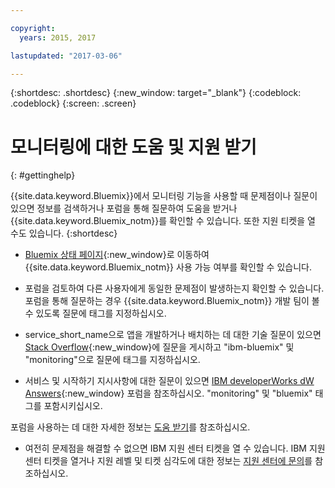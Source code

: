 ```yaml
---

copyright:
  years: 2015, 2017

lastupdated: "2017-03-06"

---
```



{:shortdesc: .shortdesc}
{:new_window: target="_blank"}
{:codeblock: .codeblock}
{:screen: .screen}


# 모니터링에 대한 도움 및 지원 받기
{: #gettinghelp}

{{site.data.keyword.Bluemix}}에서 모니터링 기능을 사용할 때 문제점이나 질문이 있으면 정보를 검색하거나 포럼을 통해 질문하여 도움을 받거나 {{site.data.keyword.Bluemix_notm}}를 확인할 수 있습니다. 또한 지원 티켓을 열 수도 있습니다.
{:shortdesc}

* [Bluemix 상태 페이지](https://developer.ibm.com/bluemix/support/#status){:new_window}로 이동하여 {{site.data.keyword.Bluemix_notm}} 사용 가능 여부를 확인할 수 있습니다.

* 포럼을 검토하여 다른 사용자에게 동일한 문제점이 발생하는지 확인할 수 있습니다. 포럼을 통해 질문하는 경우 {{site.data.keyword.Bluemix_notm}} 개발 팀이 볼 수 있도록 질문에 태그를 지정하십시오.
<!--Insert the appropriate Stack Overflow tag for your service for <service_keyword> in URL and text below:  -->
  * service_short_name으로 앱을 개발하거나 배치하는 데 대한 기술 질문이 있으면 [Stack Overflow](http://stackoverflow.com/search?q=monitoring+ibm-bluemix){:new_window}에 질문을 게시하고 "ibm-bluemix" 및 "monitoring"으로 질문에 태그를 지정하십시오.
<!--Insert the appropriate dW Answers tag for your service for <service_keyword> in URL below:  -->
  * 서비스 및 시작하기 지시사항에 대한 질문이 있으면 [IBM developerWorks dW Answers](https://developer.ibm.com/answers/topics/monitoring/?smartspace=bluemix){:new_window} 포럼을 참조하십시오. "monitoring" 및 "bluemix" 태그를 포함시키십시오. 

포럼을 사용하는 데 대한 자세한 정보는 [도움 받기](https://www.{DomainName}/docs/support/index.html#getting-help)를 참조하십시오.

* 여전히 문제점을 해결할 수 없으면 IBM 지원 센터 티켓을 열 수 있습니다. IBM 지원 센터 티켓을 열거나 지원 레벨 및 티켓 심각도에 대한 정보는 [지원 센터에 문의](https://www.{DomainName}/docs/support/index.html#contacting-support)를 참조하십시오.

